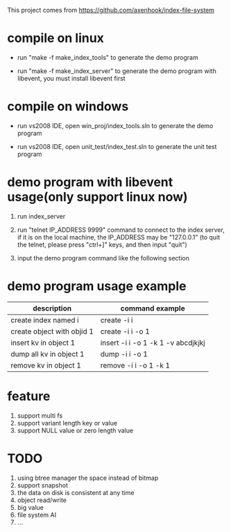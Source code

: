 This project comes from https://github.com/axenhook/index-file-system

# compile on linux

* run "make -f make_index_tools" to generate the demo program  
  
* run "make -f make_index_server" to generate the demo program with libevent, you must install libevent first


# compile on windows

* run vs2008 IDE, open win_proj/index_tools.sln to generate the demo program
  
* run vs2008 IDE, open unit_test/index_test.sln to generate the unit test program
  

# demo program with libevent usage(only support linux now)

1. run index_server
  
2. run "telnet IP_ADDRESS 9999" command to connect to the index server, if it is on the local machine, the IP_ADDRESS may be "127.0.0.1"  (to quit the telnet, please press "ctrl+]" keys, and then input "quit")
  
3. input the demo program command like the following section
  
# demo program usage example

|description|command example|
|-----------|---------------|
|create index named i       | create -i i |
|create object with objid 1 | create -i i -o 1|
|insert kv in object 1      | insert -i i -o 1 -k 1 -v abcdjkjkj |
|dump all kv in object 1    | dump   -i i -o 1 |
|remove kv in object 1      | remove -i i -o 1 -k 1 |

# feature
1. support multi fs
2. support variant length key or value
3. support NULL value or zero length value

# TODO
1. using btree manager the space instead of bitmap
2. support snapshot
3. the data on disk is consistent at any time
4. object read/write
5. big value
6. file system AI
7. ...


